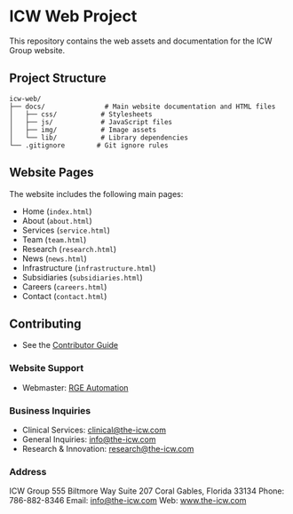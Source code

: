 # ICW Web Project

This repository contains the web assets and documentation for the ICW Group website.

## Project Structure

```
icw-web/
├── docs/               # Main website documentation and HTML files
│   ├── css/           # Stylesheets
│   ├── js/            # JavaScript files
│   ├── img/           # Image assets
│   └── lib/           # Library dependencies
└── .gitignore        # Git ignore rules
```

## Website Pages

The website includes the following main pages:
- Home (`index.html`)
- About (`about.html`)
- Services (`service.html`)
- Team (`team.html`)
- Research (`research.html`)
- News (`news.html`)
- Infrastructure (`infrastructure.html`)
- Subsidiaries (`subsidiaries.html`)
- Careers (`careers.html`)
- Contact (`contact.html`)

## Contributing
- See the [Contributor Guide](https://github.com/patients-choice/icw-web/blob/main/CONTRIBUTING.md)

### Website Support
- Webmaster: [RGE Automation](https://ricknet.com)

### Business Inquiries
- Clinical Services: clinical@the-icw.com
- General Inquiries: info@the-icw.com
- Research & Innovation: research@the-icw.com

### Address
ICW Group
555 Biltmore Way
Suite 207
Coral Gables, Florida 33134
Phone: 786-882-8346
Email: info@the-icw.com
Web: www.the-icw.com 
